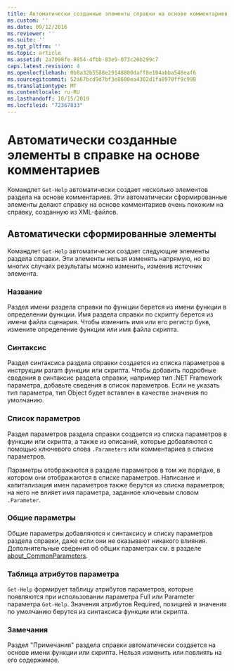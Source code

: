 ```yaml
---
title: Автоматически созданные элементы справки на основе комментариев | Документация Майкрософт
ms.custom: ''
ms.date: 09/12/2016
ms.reviewer: ''
ms.suite: ''
ms.tgt_pltfrm: ''
ms.topic: article
ms.assetid: 2a7098fe-0854-4fbb-83e9-073c20b299c7
caps.latest.revision: 4
ms.openlocfilehash: 0b8a32b5588e29148800daff8e104abba548eaf6
ms.sourcegitcommit: 52a67bcd9d7bf3e8600ea4302d1fa8970ff9c998
ms.translationtype: MT
ms.contentlocale: ru-RU
ms.lasthandoff: 10/15/2019
ms.locfileid: "72367833"
---
```

# <a name="autogenerated-elements-of-comment-based-help"></a>Автоматически созданные элементы в справке на основе комментариев

Командлет `Get-Help` автоматически создает несколько элементов раздела на основе комментариев. Эти автоматически сформированные элементы делают справку на основе комментариев очень похожим на справку, созданную из XML-файлов.

## <a name="autogenerated-elements"></a>Автоматически сформированные элементы

Командлет `Get-Help` автоматически создает следующие элементы раздела справки. Эти элементы нельзя изменять напрямую, но во многих случаях результаты можно изменить, изменив источник элемента.

### <a name="name"></a>Название

Раздел имени раздела справки по функции берется из имени функции в определении функции. Имя раздела справки по скрипту берется из имени файла сценария. Чтобы изменить имя или его регистр букв, измените определение функции или имя файла скрипта.

### <a name="syntax"></a>Синтаксис

Раздел синтаксиса раздела справки создается из списка параметров в инструкции param функции или скрипта. Чтобы добавить подробные сведения в синтаксис раздела справки, например тип .NET Framework параметра, добавьте сведения в список параметров. Если не указать тип параметра, тип Object будет вставлен в качестве значения по умолчанию.

### <a name="parameter-list"></a>Список параметров

Раздел параметров раздела справки создается из списка параметров в функции или скрипта, а также из описаний, которые добавляются с помощью ключевого слова `.Parameters` или комментариев в списке параметров.

Параметры отображаются в разделе параметров в том же порядке, в котором они отображаются в списке параметров. Написание и капитализация имен параметров также берутся из списка параметров; на него не влияет имя параметра, заданное ключевым словом `.Parameter`.

### <a name="common-parameters"></a>Общие параметры

Общие параметры добавляются к синтаксису и списку параметров раздела справки, даже если они не оказывают никакого влияния. Дополнительные сведения об общих параметрах см. в разделе [about_CommonParameters](/powershell/module/microsoft.powershell.core/about/about_commonparameters).

### <a name="parameter-attribute-table"></a>Таблица атрибутов параметра

`Get-Help` формирует таблицу атрибутов параметров, которые появляются при использовании параметра Full или Parameter параметра `Get-Help`. Значения атрибутов Required, позицией и значения по умолчанию берутся из синтаксиса функции или скрипта.

### <a name="remarks"></a>Замечания

Раздел "Примечания" раздела справки автоматически создается на основе имени функции или скрипта. Нельзя изменить или повлиять на его содержимое.
